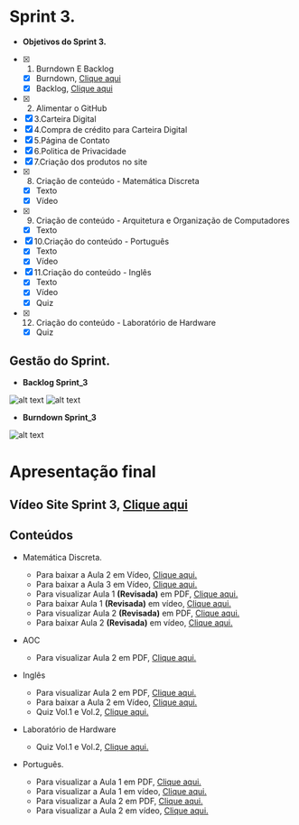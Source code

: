 # Sprint 3.

 * **Objetivos do Sprint 3.**

- [x] 1. Burndown E Backlog
   - [x] Burndown, [Clique aqui](https://github.com/HarielThums/ProjetoIntegrador01/blob/main/Burndown%20e%20Backlog/Burndown%20Sprint_3.png)
   - [x] Backlog, [Clique aqui](https://github.com/HarielThums/ProjetoIntegrador01/blob/main/Burndown%20e%20Backlog/Backlog%20Final.pdf)
- [x] 2. Alimentar o GitHub
- [x] 3.Carteira Digital
- [x] 4.Compra de crédito para Carteira Digital
- [x] 5.Página de Contato
- [x] 6.Politica de Privacidade
- [x] 7.Criação dos produtos no site
- [x] 8. Criação de conteúdo - Matemática Discreta
   * [x] Texto
   * [x] Vídeo
- [x] 9. Criação de conteúdo - Arquitetura e Organização de Computadores
   * [x] Texto
- [x] 10.Criação do conteúdo - Português
   * [x] Texto
   * [x] Vídeo
- [x] 11.Criação do conteúdo - Inglês
   * [x] Texto
   * [x] Vídeo
   * [x] Quiz
- [x] 12. Criação do conteúdo - Laboratório de Hardware
   * [x] Quiz

## Gestão do Sprint.

* **Backlog Sprint_3**

![alt text](https://github.com/HarielThums/ProjetoIntegrador01/blob/main/Burndown%20e%20Backlog/Aluno.png)
![alt text](https://github.com/HarielThums/ProjetoIntegrador01/blob/main/Burndown%20e%20Backlog/Backlog%20Sprint_3.png)

* **Burndown Sprint_3**

![alt text](https://github.com/HarielThums/ProjetoIntegrador01/blob/main/Burndown%20e%20Backlog/Burndown%20Sprint_3.png)


   # **Apresentação final**
   ## **Vídeo Site Sprint 3,** [Clique aqui](https://youtu.be/UbHVJYRtVRU)


## Conteúdos

* Matemática Discreta.
   * Para baixar a Aula 2 em Vídeo, [Clique aqui.](https://raw.githubusercontent.com/HarielThums/ProjetoIntegrador01/main/Sprint3/Conteudos/Matematica%20Discreta%20Vol.2.rar)
   * Para baixar a Aula 3 em Vídeo, [Clique aqui.](https://raw.githubusercontent.com/HarielThums/ProjetoIntegrador01/main/Sprint3/Conteudos/Matematica%20Discreta%20Vol.3.zip)
   * Para visualizar Aula 1 **(Revisada)** em PDF, [Clique aqui.](https://github.com/HarielThums/ProjetoIntegrador01/blob/main/Sprint3/Conteudos/Matematica%20Discreta%20Vol.1%20(Atualiza%C3%A7%C3%A3o)%20-%20Copia.pdf)
   * Para baixar Aula 1 **(Revisada)** em vídeo, [Clique aqui.](https://raw.githubusercontent.com/HarielThums/ProjetoIntegrador01/main/Sprint3/Conteudos/Matematica%20Discreta%20Vol.1%20(Atualiza%C3%A7%C3%A3o)%20-%20Copia.rar)
    * Para visualizar Aula 2 **(Revisada)** em PDF, [Clique aqui.](https://github.com/HarielThums/ProjetoIntegrador01/blob/main/Sprint3/Conteudos/Matem%C3%A1tica%20Discreta%20Vol.2%20(atualizado)%20-%20Copia.pdf)
   * Para baixar Aula 2 **(Revisada)** em vídeo, [Clique aqui.](https://raw.githubusercontent.com/HarielThums/ProjetoIntegrador01/main/Sprint3/Conteudos/Matem%C3%A1tica%20Discreta%20Vol.2%20(atualizado)%20-%20Copia.rar)
   


* AOC
   * Para visualizar Aula 2 em PDF, [Clique aqui.](https://github.com/HarielThums/ProjetoIntegrador01/blob/main/Sprint3/Conteudos/Arquitetura%20e%20Organiza%C3%A7%C3%A3o%20de%20Computadores%20Vol.2.pdf)

* Inglês
   * Para visualizar Aula 2 em PDF, [Clique aqui.](https://github.com/HarielThums/ProjetoIntegrador01/blob/main/Sprint3/Conteudos/Ingl%C3%AAs%20Vol.%202.pdf)
   * Para baixar a Aula 2 em Vídeo, [Clique aqui.](https://raw.githubusercontent.com/HarielThums/ProjetoIntegrador01/main/Sprint3/Conteudos/Ingles%20Vol.2.zip)
   * Quiz Vol.1 e Vol.2, [Clique aqui.](https://docs.google.com/forms/d/e/1FAIpQLSd-szeIz-lH9yHuObgfL_TTKfRp1wEUpoG8XeRL74HrmVx_SQ/viewform?usp=sf_link)

* Laboratório de Hardware
   * Quiz Vol.1 e Vol.2, [Clique aqui.](https://docs.google.com/forms/d/e/1FAIpQLSexo-ZPuRF4cwC7Oh1IyUd8V7yUjzccWpLCC7cpXw5MnJ5sqA/viewform?usp=sf_link)

* Português.
   * Para visualizar a Aula 1  em PDF, [Clique aqui.](https://github.com/HarielThums/ProjetoIntegrador01/blob/main/Sprint3/Conteudos/Portugu%C3%AAs%20Vol.1%20(Atualizado).pdf)
   * Para visualizar a Aula 1  em vídeo, [Clique aqui.](https://raw.githubusercontent.com/HarielThums/ProjetoIntegrador01/main/Sprint3/Conteudos/Portugu%C3%AAs%20Vol.%201.rar)
   * Para visualizar a Aula 2  em PDF, [Clique aqui.](https://github.com/HarielThums/ProjetoIntegrador01/blob/main/Sprint3/Conteudos/Portugu%C3%AAs%20Vol.%202.pdf)
   * Para visualizar a Aula 2  em vídeo, [Clique aqui.]()